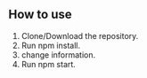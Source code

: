 ## How to use

1. Clone/Download the repository.
2. Run npm install.
3. change information. 
4. Run npm start.

